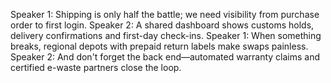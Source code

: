 Speaker 1: Shipping is only half the battle; we need visibility from purchase order to first login.
Speaker 2: A shared dashboard shows customs holds, delivery confirmations and first-day check-ins.
Speaker 1: When something breaks, regional depots with prepaid return labels make swaps painless.
Speaker 2: And don't forget the back end—automated warranty claims and certified e-waste partners close the loop.
